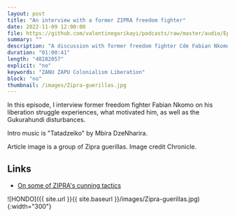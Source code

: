 ```yaml
---
layout: post
title: "An interview with a former ZIPRA freedom fighter"
date: 2022-11-09 12:00:00
file: https://github.com/valentinegarikayi/podcasts/raw/master/audio/Ep_05_2022_Fabian Nkomo.mp3
summary: ""
description: "A discussion with former freedom fighter Cde Fabian Nkomo"
duration: "01:00:41"
length: "40282057"
explicit: "no"
keywords: "ZANU ZAPU Colonialism Liberation"
block: "no"
thumbnail: /images/Zipra-guerillas.jpg
---
```


In this episode, I interview former freedom fighter Fabian Nkomo on his liberation struggle experiences, what motivated him, as well as the Gukurahundi disturbances.

Intro music is "Tatadzeiko" by Mbira DzeNharira.

Article image is a group of Zipra guerillas. Image credit Chronicle.

<!--more-->

## Links
* [On some of ZIPRA's cunning tactics ](https://www.chronicle.co.zw/outnumbered-zipra-guerillas-wore-cowbells-to-lull-enemy-forces/)

![HONDO]({{ site.url }}{{ site.baseurl }}/images/Zipra-guerillas.jpg){:width="300"}

<!-- Google tag (gtag.js) -->
<script async src="https://www.googletagmanager.com/gtag/js?id=G-02DTBF3N7T"></script>
<script>
  window.dataLayer = window.dataLayer || [];
  function gtag(){dataLayer.push(arguments);}
  gtag('js', new Date());

  gtag('config', 'G-02DTBF3N7T');
</script>
